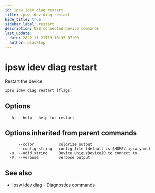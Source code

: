 ```yaml
---
id: ipsw_idev_diag_restart
title: ipsw idev diag restart
hide_title: true
sidebar_label: restart
description: USB connected device commands
last_update:
  date: 2022-11-21T19:10:35-07:00
  author: blacktop
---
```

# ipsw idev diag restart

Restart the device

```
ipsw idev diag restart [flags]
```

## Options

```
  -h, --help   help for restart
```

## Options inherited from parent commands

```
      --color           colorize output
      --config string   config file (default is $HOME/.ipsw.yaml)
  -u, --udid string     Device UniqueDeviceID to connect to
  -V, --verbose         verbose output
```

## See also

* [ipsw idev diag](/docs/cli/idev/ipsw_idev_diag)	 - Diagnostics commands


